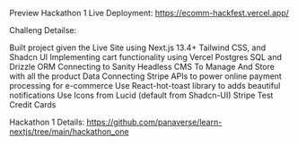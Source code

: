 Preview Hackathon 1 Live Deployment: https://ecomm-hackfest.vercel.app/

Challeng Detailse: 

Built project given the Live Site using Next.js 13.4+ Tailwind CSS, and Shadcn UI
Implementing cart functionality using Vercel Postgres SQL and Drizzle ORM
Connecting to Sanity Headless CMS To Manage And Store with all the product Data
Connecting Stripe APIs to power online payment processing for e-commerce
Use React-hot-toast library to adds beautiful notifications
Use Icons from Lucid (default from Shadcn-UI)
Stripe Test Credit Cards

Hackathon 1 Details: https://github.com/panaverse/learn-nextjs/tree/main/hackathon_one
